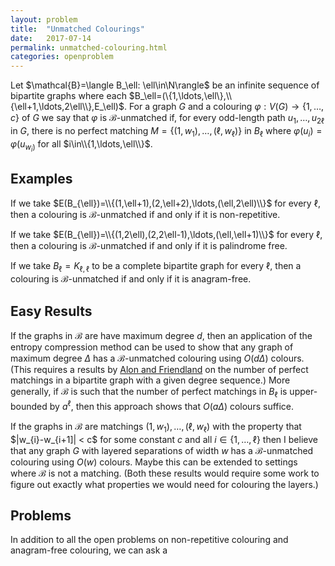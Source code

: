 ```yaml
---
layout: problem
title:  "Unmatched Colourings"
date:   2017-07-14
permalink: unmatched-colouring.html
categories: openproblem
---
```

Let $\mathcal{B}=\langle B_\ell: \ell\in\N\rangle$ be an infinite sequence of bipartite graphs where each $B_\ell=(\{1,\ldots,\ell\},\\{\ell+1,\ldots,2\ell\\},E_\ell)$.  For a graph $G$ and a colouring $\varphi:V(G)\to\{1,\ldots,c\}$ of $G$ we say that $\varphi$ is $\mathcal{B}$-unmatched if, for every odd-length path $u_1,\ldots,u_{2\ell}$ in $G$, there is no perfect matching $M=\{(1,w_1),\ldots,(\ell,w_\ell)\}$ in $B_\ell$ where $\varphi(u_{i})=\varphi(u_{w_i)}$ for all $i\in\\{1,\ldots,\ell\\}$.

## Examples

If we take $E(B_{\ell})=\\{(1,\ell+1),(2,\ell+2),\ldots,(\ell,2\ell)\\}$ for every $\ell$, then a colouring is $\mathcal{B}$-unmatched if and only if it is non-repetitive.

If we take $E(B_{\ell})=\\{(1,2\ell),(2,2\ell-1),\ldots,(\ell,\ell+1)\\}$ for every $\ell$, then a colouring is $\mathcal{B}$-unmatched if and only if it is palindrome free.

If we take $B_\ell=K_{\ell,\ell}$ to be a complete bipartite graph for every $\ell$, then a colouring is $\mathcal{B}$-unmatched if and only if it is anagram-free.

## Easy Results

If the graphs in $\mathcal{B}$ are have maximum degree $d$, then an application of the entropy compression method can be used to show that any graph of maximum degree $\Delta$ has a $\mathcal{B}$-unmatched colouring using $O(d\Delta)$ colours. (This requires a results by [Alon and Friendland][alon-friendland] on the number of perfect matchings in a bipartite graph with a given degree sequence.)  More generally, if $\mathcal{B}$ is such that the number of perfect matchings in $B_\ell$ is upper-bounded by $a^\ell$, then this approach shows that $O(a\Delta)$ colours suffice.

If the graphs in $\mathcal{B}$ are matchings $(1,w_1),\ldots,(\ell,w_\ell)$ with the property that $|w_{i}-w_{i+1]| < c$ for some constant $c$ and all $i\in\{1,\ldots,\ell\}$ then I believe that any graph $G$ with layered separations of width $w$ has a $\mathcal{B}$-unmatched colouring using $O(w)$ colours.  Maybe this can be extended to settings where $\mathcal{B}$ is not a matching.  (Both these results would require some work to figure out exactly what properties we would need for colouring the layers.)

## Problems

In addition to all the open problems on non-repetitive colouring and anagram-free colouring, we can ask a

[alon-friendland]:http://www.tau.ac.il/~nogaa/PDFS/mincg3.pdf
